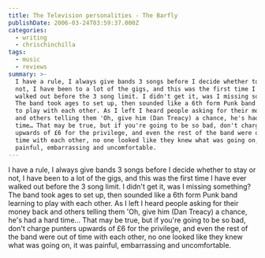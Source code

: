 ```yaml
---
title: The Television personalities - The Barfly
publishDate: 2006-03-24T03:59:37.000Z
categories:
  - writing
  - chrischinchilla
tags:
  - music
  - reviews
summary: >-
  I have a rule, I always give bands 3 songs before I decide whether to stay or
  not, I have been to a lot of the gigs, and this was the first time I have ever
  walked out before the 3 song limit. I didn't get it, was I missing something?
  The band took ages to set up, then sounded like a 6th form Punk band learning
  to play with each other. As I left I heard people asking for their money back
  and others telling them 'Oh, give him (Dan Treacy) a chance, he's had a hard
  time… That may be true, but if you're going to be so bad, don't charge punters
  upwards of £6 for the privilege, and even the rest of the band were out of
  time with each other, no one looked like they knew what was going on, it was
  painful, embarrassing and uncomfortable.
---
```


I have a rule, I always give bands 3 songs before I decide whether to stay or not, I have been to a lot of the gigs, and this was the first time I have ever walked out before the 3 song limit. I didn't get it, was I missing something? The band took ages to set up, then sounded like a 6th form Punk band learning to play with each other. As I left I heard people asking for their money back and others telling them 'Oh, give him (Dan Treacy) a chance, he's had a hard time… That may be true, but if you're going to be so bad, don't charge punters upwards of £6 for the privilege, and even the rest of the band were out of time with each other, no one looked like they knew what was going on, it was painful, embarrassing and uncomfortable.
